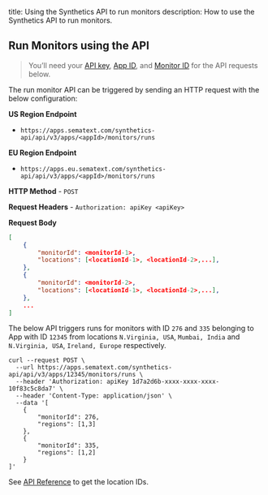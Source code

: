 title: Using the Synthetics API to run monitors
description: How to use the Synthetics API to run monitors.

## Run Monitors using the API

> You’ll need your [API key](/docs/synthetics/using-the-api#getting-the-api-key), [App ID](/docs/synthetics/using-the-api#getting-the-app-id-monitor-id), and [Monitor ID](/docs/synthetics/using-the-api#getting-the-app-id-monitor-id) for the API requests below.

The run monitor API can be triggered by sending an HTTP request with the below configuration:

**US Region Endpoint**

* `https://apps.sematext.com/synthetics-api/api/v3/apps/<appId>/monitors/runs`

**EU Region Endpoint**

* `https://apps.eu.sematext.com/synthetics-api/api/v3/apps/<appId>/monitors/runs`

**HTTP Method** - `POST`

**Request Headers** - `Authorization: apiKey <apiKey>`

**Request Body**
```json
[
    {
        "monitorId": <monitorId-1>,
        "locations": [<locationId-1>, <locationId-2>,...],
    },
    {
        "monitorId": <monitorId-2>,
        "locations": [<locationId-1>, <locationId-2>,...],
    },
    ...
]
```

The below API triggers runs for monitors with ID `276` and `335` belonging to App with ID `12345` from locations `N.Virginia, USA`, `Mumbai, India` and `N.Virginia, USA`, `Ireland, Europe` respectively.

```
curl --request POST \
  --url https://apps.sematext.com/synthetics-api/api/v3/apps/12345/monitors/runs \
  --header 'Authorization: apiKey 1d7a2d6b-xxxx-xxxx-xxxx-10f83c5c8da7' \
  --header 'Content-Type: application/json' \
  --data '[
    {
        "monitorId": 276,
        "regions": [1,3]
    },
    {
        "monitorId": 335,
        "regions": [1,2]
    }
]'
```
See [API Reference](/docs/synthetics/monitor-overview-api#api-reference-data) to get the location IDs.
